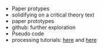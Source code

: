 - Paper protypes
- solidifying on a critical theory text
- paper prototypes 
- github: further exploration 
- Pseudo code 
- processing tutorials: [here](https://renpapers.github.io/codeword/Processing%20Sketches/week7_sketch) and [here](https://renpapers.github.io/codeword/Processing%20Sketches/week7_sketch_2)
